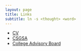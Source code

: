 ```yaml
---
layout: page
title: Links
subtitle: ln -s <thought> <word>
---
```


- [CV](https://github.com/vvzhukov/vvzhukov.github.io/blob/master/docs/VZ_CV_v5.pdf)
- [CSGSA](https://uh.campuslabs.com/engage/organization/csgsa/roster)
- [College Advisory Board](https://uh.edu/nsm/students/graduate/advisory-board/)
